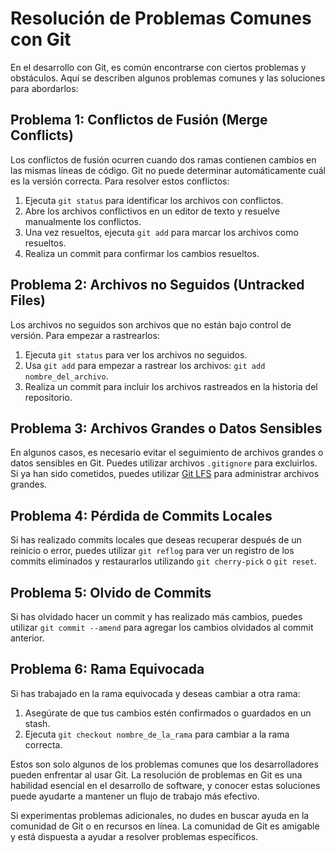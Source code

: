 # Resolución de Problemas Comunes con Git

En el desarrollo con Git, es común encontrarse con ciertos problemas y obstáculos. Aquí se describen algunos problemas comunes y las soluciones para abordarlos:

## Problema 1: Conflictos de Fusión (Merge Conflicts)

Los conflictos de fusión ocurren cuando dos ramas contienen cambios en las mismas líneas de código. Git no puede determinar automáticamente cuál es la versión correcta. Para resolver estos conflictos:

1. Ejecuta `git status` para identificar los archivos con conflictos.
2. Abre los archivos conflictivos en un editor de texto y resuelve manualmente los conflictos.
3. Una vez resueltos, ejecuta `git add` para marcar los archivos como resueltos.
4. Realiza un commit para confirmar los cambios resueltos.

## Problema 2: Archivos no Seguidos (Untracked Files)

Los archivos no seguidos son archivos que no están bajo control de versión. Para empezar a rastrearlos:

1. Ejecuta `git status` para ver los archivos no seguidos.
2. Usa `git add` para empezar a rastrear los archivos: `git add nombre_del_archivo`.
3. Realiza un commit para incluir los archivos rastreados en la historia del repositorio.

## Problema 3: Archivos Grandes o Datos Sensibles

En algunos casos, es necesario evitar el seguimiento de archivos grandes o datos sensibles en Git. Puedes utilizar archivos `.gitignore` para excluirlos. Si ya han sido cometidos, puedes utilizar [Git LFS](https://git-lfs.github.com/) para administrar archivos grandes.

## Problema 4: Pérdida de Commits Locales

Si has realizado commits locales que deseas recuperar después de un reinicio o error, puedes utilizar `git reflog` para ver un registro de los commits eliminados y restaurarlos utilizando `git cherry-pick` o `git reset`.

## Problema 5: Olvido de Commits

Si has olvidado hacer un commit y has realizado más cambios, puedes utilizar `git commit --amend` para agregar los cambios olvidados al commit anterior.

## Problema 6: Rama Equivocada

Si has trabajado en la rama equivocada y deseas cambiar a otra rama:

1. Asegúrate de que tus cambios estén confirmados o guardados en un stash.
2. Ejecuta `git checkout nombre_de_la_rama` para cambiar a la rama correcta.

Estos son solo algunos de los problemas comunes que los desarrolladores pueden enfrentar al usar Git. La resolución de problemas en Git es una habilidad esencial en el desarrollo de software, y conocer estas soluciones puede ayudarte a mantener un flujo de trabajo más efectivo.

Si experimentas problemas adicionales, no dudes en buscar ayuda en la comunidad de Git o en recursos en línea. La comunidad de Git es amigable y está dispuesta a ayudar a resolver problemas específicos.